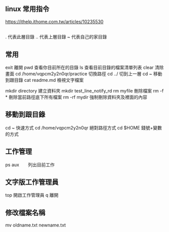 ## linux 常用指令
https://ithelp.ithome.com.tw/articles/10235530


##
.     代表此層目錄
..    代表上層目錄
~     代表自己的家目錄

## 常用
exit 離開
pwd 查看你目前所在的目錄
ls  查看目前目錄的檔案清單列表
clear 清除畫面
cd /home/vqpcm2y2n0qr/practice  切換路徑
cd ../ 切到上一層
cd ~ 移動到跟目錄
cat readme.md  檢視文字檔案

mkdir directory 建立資料夾
mkdir test_line_notify_rd
rm myfile 刪除檔案
rm -f * 刪除當前路徑底下所有檔案
rm -rf mydir 強制刪除資料夾及裡面的內容



## 移動到跟目錄
cd ~       快速方式
cd /home/vqpcm2y2n0qr   絕對路徑方式
cd $HOME   錢號+變數的方式

## 工作管理
ps aux　　列出目前工作

## 文字版工作管理員
top 開啟工作管理員
q   離開


## 修改檔案名稱
mv oldname.txt newname.txt